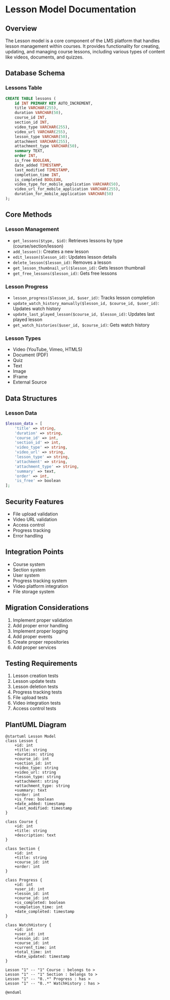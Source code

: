 # Lesson Model Documentation

## Overview
The Lesson model is a core component of the LMS platform that handles lesson management within courses. It provides functionality for creating, updating, and managing course lessons, including various types of content like videos, documents, and quizzes.

## Database Schema

### Lessons Table
```sql
CREATE TABLE lessons (
    id INT PRIMARY KEY AUTO_INCREMENT,
    title VARCHAR(255),
    duration VARCHAR(50),
    course_id INT,
    section_id INT,
    video_type VARCHAR(255),
    video_url VARCHAR(255),
    lesson_type VARCHAR(50),
    attachment VARCHAR(255),
    attachment_type VARCHAR(50),
    summary TEXT,
    order INT,
    is_free BOOLEAN,
    date_added TIMESTAMP,
    last_modified TIMESTAMP,
    completion_time INT,
    is_completed BOOLEAN,
    video_type_for_mobile_application VARCHAR(50),
    video_url_for_mobile_application VARCHAR(255),
    duration_for_mobile_application VARCHAR(50)
);
```

## Core Methods

### Lesson Management
- `get_lessons($type, $id)`: Retrieves lessons by type (course/section/lesson)
- `add_lesson()`: Creates a new lesson
- `edit_lesson($lesson_id)`: Updates lesson details
- `delete_lesson($lesson_id)`: Removes a lesson
- `get_lesson_thumbnail_url($lesson_id)`: Gets lesson thumbnail
- `get_free_lessons($lesson_id)`: Gets free lessons

### Lesson Progress
- `lesson_progress($lesson_id, $user_id)`: Tracks lesson completion
- `update_watch_history_manually($lesson_id, $course_id, $user_id)`: Updates watch history
- `update_last_played_lesson($course_id, $lesson_id)`: Updates last played lesson
- `get_watch_histories($user_id, $course_id)`: Gets watch history

### Lesson Types
- Video (YouTube, Vimeo, HTML5)
- Document (PDF)
- Quiz
- Text
- Image
- IFrame
- External Source

## Data Structures

### Lesson Data
```php
$lesson_data = [
    'title' => string,
    'duration' => string,
    'course_id' => int,
    'section_id' => int,
    'video_type' => string,
    'video_url' => string,
    'lesson_type' => string,
    'attachment' => string,
    'attachment_type' => string,
    'summary' => text,
    'order' => int,
    'is_free' => boolean
];
```

## Security Features
- File upload validation
- Video URL validation
- Access control
- Progress tracking
- Error handling

## Integration Points
- Course system
- Section system
- User system
- Progress tracking system
- Video platform integration
- File storage system

## Migration Considerations
1. Implement proper validation
2. Add proper error handling
3. Implement proper logging
4. Add proper events
5. Create proper repositories
6. Add proper services

## Testing Requirements
1. Lesson creation tests
2. Lesson update tests
3. Lesson deletion tests
4. Progress tracking tests
5. File upload tests
6. Video integration tests
7. Access control tests

## PlantUML Diagram
```plantuml
@startuml Lesson Model
class Lesson {
    +id: int
    +title: string
    +duration: string
    +course_id: int
    +section_id: int
    +video_type: string
    +video_url: string
    +lesson_type: string
    +attachment: string
    +attachment_type: string
    +summary: text
    +order: int
    +is_free: boolean
    +date_added: timestamp
    +last_modified: timestamp
}

class Course {
    +id: int
    +title: string
    +description: text
}

class Section {
    +id: int
    +title: string
    +course_id: int
    +order: int
}

class Progress {
    +id: int
    +user_id: int
    +lesson_id: int
    +course_id: int
    +is_completed: boolean
    +completion_time: int
    +date_completed: timestamp
}

class WatchHistory {
    +id: int
    +user_id: int
    +lesson_id: int
    +course_id: int
    +current_time: int
    +total_time: int
    +date_updated: timestamp
}

Lesson "1" -- "1" Course : belongs to >
Lesson "1" -- "1" Section : belongs to >
Lesson "1" -- "0..*" Progress : has >
Lesson "1" -- "0..*" WatchHistory : has >

@enduml
``` 